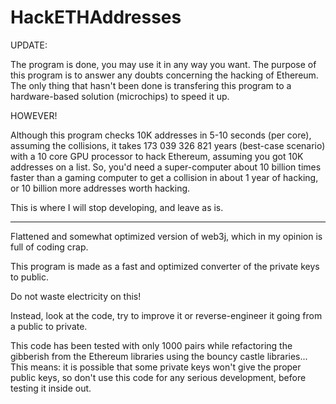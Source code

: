  
# HackETHAddresses

UPDATE:

The program is done, you may use it in any way you want. The purpose of this program is to answer any doubts concerning the hacking of Ethereum.
The only thing that hasn't been done is transfering this program to a hardware-based solution (microchips) to speed it up. 

HOWEVER!

Although this program checks 10K addresses in 5-10 seconds (per core), assuming the collisions, it takes 173 039 326 821 years (best-case scenario) with a 10 core GPU processor to hack Ethereum, assuming you got 10K addresses on a list. So, you'd need a super-computer about 10 billion times faster than a gaming computer to get a collision in about 1 year of hacking, or 10 billion more addresses worth hacking.


This is where I will stop developing, and leave as is.


----------------------------------------------------------------------

Flattened and somewhat optimized version of web3j, which in my opinion is full of coding crap.

This program is made as a fast and optimized converter of the private keys to public. 


Do not waste electricity on this!

Instead, look at the code, try to improve it or reverse-engineer it going from a public to private.

This code has been tested with only 1000 pairs while refactoring the gibberish from the Ethereum libraries using the bouncy castle libraries...
This means: it is possible that some private keys won't give the proper public keys, so don't use this code for any serious development, before testing it inside out.



